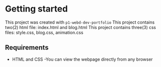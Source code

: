# Getting started

This project was created with `p1-webd-dev-portfolio`
This project contains two(2) html file: index.html and blog.html
This project contains three(3) css files: style.css, blog.css, animation.css

## Requirements

- HTML and CSS
  -You can view the webpage directly from any browser
